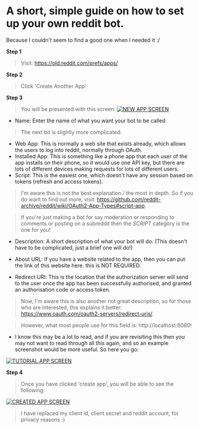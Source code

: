 # A short, simple guide on how to set up your own reddit bot.
Because I couldn't seem to find a good one when I needed it :/

**Step 1**
> Visit: https://old.reddit.com/prefs/apps/

**Step 2**
> Click 'Create Another App'

**Step 3**
> You will be presented with this screen:
[![NEW APP SCREEN](https://snipboard.io/FUY3wA.jpg)]()

- Name: Enter the name of what you want your bot to be called

> The next bit is slightly more complicated: 
- Web App: This is normally a web site that exists already, which allows the users to log into reddit, normally through OAuth.
- Installed App: This is something like a phone app that each user of the app installs on their phone, so it would use one API key, but there are lots of different devices making requests for lots of different users.
- Script: This is the easiest one, which doesn't have any session based on tokens (refresh and access tokens).

> I'm aware this is not the best explanation / the most in depth. So if you do want to find out more, visit: https://github.com/reddit-archive/reddit/wiki/OAuth2-App-Types#script-app. 

> If you're just making a bot for say moderation or responding to comments or posting on a subreddit then the *SCRIPT* category is the one for you! 

- Description: A short description of what your bot will do. (This doesn't have to be complicated, just a brief one will do!)

- About URL: If you have a website related to the app, then you can put the link of this website here. this is NOT REQUIRED.

- Redirect URI: This is the location that the authorization server will send to the user once the app has been successfully authorised, and granted an authorisation code or access token. 
> Now, I'm aware this is also another not great description, so for those who are interested, this explains it better: https://www.oauth.com/oauth2-servers/redirect-uris/.

> However, what most people use for this field is: http://localhost:8080!

- I know this may be a lot to read, and if you are revisiting this then you may not want to read through all this again, and so an example screenshot would be more useful. So here you go: 

[![TUTORIAL APP SCREEN](https://snipboard.io/vStXCo.jpg)]()

**Step 4**
> Once you have clicked 'create app', you will be able to see the following:

[![CREATED APP SCREEN](https://snipboard.io/JWTSzG.jpg)]()

> I have replaced my client id, client secret and reddit account, for privacy reasons :)



